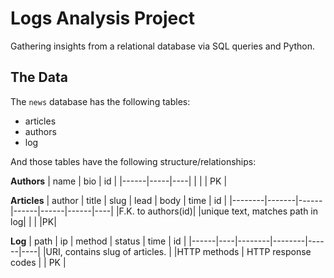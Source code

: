 # Logs Analysis Project
Gathering insights from a relational database via SQL queries and Python.

## The Data
The `news` database has the following tables:
* articles
* authors
* log

And those tables have the following structure/relationships:

**Authors**
| name | bio | id |
|------|-----|----|
|      |     | PK |

**Articles**
| author | title | slug | lead | body | time | id |
|--------|-------|------|------|------|------|----|
|F.K. to authors(id)| |unique text, matches path in log|      |      |      |PK|

**Log**
| path | ip | method | status | time | id |
|------|----|--------|--------|------|----|
|URI, contains slug of articles.   |    |HTTP methods        | HTTP response codes       |      |   PK |


